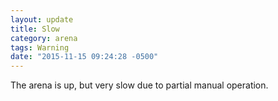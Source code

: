 ```yaml
---
layout: update
title: Slow
category: arena
tags: Warning
date: "2015-11-15 09:24:28 -0500"
---
```


The arena is up, but very slow due to partial manual operation.
